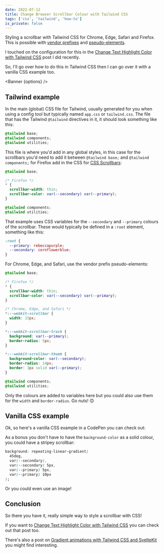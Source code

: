 ```yaml
---
date: 2022-07-12
title: Change Browser Scrollbar Colour with Tailwind CSS
tags: ['css', 'tailwind', 'how-to']
is_private: false
---
```


<script>
  import { CodePen } from 'sveltekit-embed'
  import { Banner } from '$lib/components'

  let href = `/posts/scrollbar-styling-with-tailwind-and-daisyui`
  const options = {
    type: 'info',
    message: `I've made an updated post with new information about using 
      <code>!important</code> when styling scrollbars with Tailwind and 
      daisyUI. Check out the new post on 
      <a href=${href} target="_blank" rel="noopener noreferrer">
      Scrollbar Styling with Tailwind and daisyUI</a> for more details.`
  }
</script>

Styling a scrollbar with Tailwind CSS for Chrome, Edge, Safari and
Firefox. This is possible with [vendor prefixes] and [pseudo-elements].

I touched on the configuration for this in the [Change Text Highlight
Color with Tailwind CSS] post I did recently.

So, I'll go over how to do this in Tailwind CSS then I can go over it
with a vanilla CSS example too.

<Banner {options} />

## Tailwind example

In the main (global) CSS file for Tailwind, usually generated for you
when using a config tool but typically named `app.css` or
`tailwind.css`. The file that has the Tailwind `@tailwind` directives
in it, it should look something like this:

```css
@tailwind base;
@tailwind components;
@tailwind utilities;
```

This file is where you'd add in any global styles, in this case for
the scrollbars you'd need to add it between `@tailwind base;` and
`@tailwind components;` for Firefox add in the CSS for [CSS Scrollbars]:

```css
@tailwind base;

/* Firefox */
* {
  scrollbar-width: thin;
  scrollbar-color: var(--secondary) var(--primary);
}

@tailwind components;
@tailwind utilities;
```

That example uses CSS variables for the `--secondary` and `--primary`
colours of the scrollbar. These would typically be defined in a
`:root` element, something like this:

```css
:root {
  --primary: rebeccapurple;
  --secondary: cornflowerblue;
}
```

For Chrome, Edge, and Safari, use the vendor prefix pseudo-elements:

```css
@tailwind base;

/* Firefox */
* {
  scrollbar-width: thin;
  scrollbar-color: var(--secondary) var(--primary);
}

/* Chrome, Edge, and Safari */
*::-webkit-scrollbar {
  width: 15px;
}

*::-webkit-scrollbar-track {
  background: var(--primary);
  border-radius: 5px;
}

*::-webkit-scrollbar-thumb {
  background-color: var(--secondary);
  border-radius: 14px;
  border: 3px solid var(--primary);
}

@tailwind components;
@tailwind utilities;
```

Only the colours are added to variables here but you could also use
them for the `width` and `border-radius`. Go nuts! 😊

## Vanilla CSS example

Ok, so here's a vanilla CSS example in a CodePen you can check out:

<!-- cSpell:ignore GRxjpbQ -->

<CodePen codePenId="GRxjpbQ" />

As a bonus you don't have to have the `background-color` as a solid
colour, you could have a stripey scrollbar:

```css
background: repeating-linear-gradient(
  45deg,
  var(--secondary),
  var(--secondary) 5px,
  var(--primary) 5px,
  var(--primary) 10px
);
```

Or you could even use an image!

## Conclusion

So there you have it, really simple way to style a scrollbar with CSS!

If you want to [Change Text Highlight Color with Tailwind CSS] you can
check out that post too.

There's also a post on [Gradient animations with Tailwind CSS
and SvelteKit] you might find interesting.

<!-- Links -->

[change text highlight color with tailwind css]:
  https://scottspence.com/posts/change-text-highlight-colour-with-tailwind-css
[vendor prefixes]:
  https://developer.mozilla.org/en-US/docs/Glossary/Vendor_Prefix
[pseudo-elements]:
  https://developer.mozilla.org/en-US/docs/Web/CSS/Pseudo-elements
[css scrollbars]:
  https://developer.mozilla.org/en-US/docs/Web/CSS/CSS_Scrollbars
[gradient animations with tailwind css and sveltekit]:
  https://scottspence.com/posts/gradient-animations-in-tailwindcss
